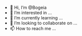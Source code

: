 - 👋 Hi, I’m @Bogeia
- 👀 I’m interested in ...
- 🌱 I’m currently learning ...
- 💞️ I’m looking to collaborate on ...
- 📫 How to reach me ...

<!---
Bogeia/Bogeia is a ✨ special ✨ repository because its `README.md` (this file) appears on your GitHub profile.
You can click the Preview link to take a look at your changes.
--->
